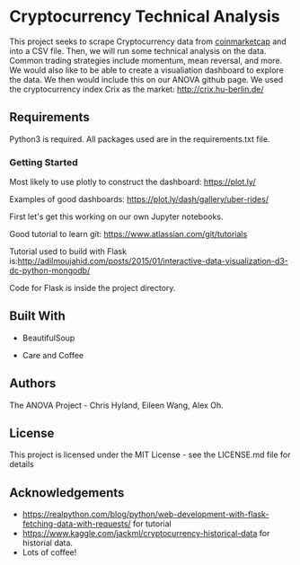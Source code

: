 # Cryptocurrency Technical Analysis
This project seeks to scrape Cryptocurrency data from [coinmarketcap](https://coinmarketcap.com/) and into a CSV file. Then, we will run some technical analysis on the data. Common trading strategies include momentum, mean reversal, and more. We would also like to be able to create a visualiation
dashboard to explore the data. We then would include this on our ANOVA github page.
We used the cryptocurrency index Crix as the market: http://crix.hu-berlin.de/
## Requirements

Python3 is required. All packages used are in the requirements.txt file.

### Getting Started

Most likely to use plotly to construct the dashboard: https://plot.ly/

Examples of good dashboards: https://plot.ly/dash/gallery/uber-rides/

First let's get this working on our own Jupyter notebooks.

Good tutorial to learn git: https://www.atlassian.com/git/tutorials

Tutorial used to build with Flask is:http://adilmoujahid.com/posts/2015/01/interactive-data-visualization-d3-dc-python-mongodb/

Code for Flask is inside the project directory.
## Built With

* BeautifulSoup

* Care and Coffee

## Authors

The ANOVA Project - Chris Hyland, Eileen Wang, Alex Oh.

## License

This project is licensed under the MIT License - see the LICENSE.md file for details

## Acknowledgements

* https://realpython.com/blog/python/web-development-with-flask-fetching-data-with-requests/ for tutorial
* https://www.kaggle.com/jackml/cryptocurrency-historical-data for historial data.
* Lots of coffee!
